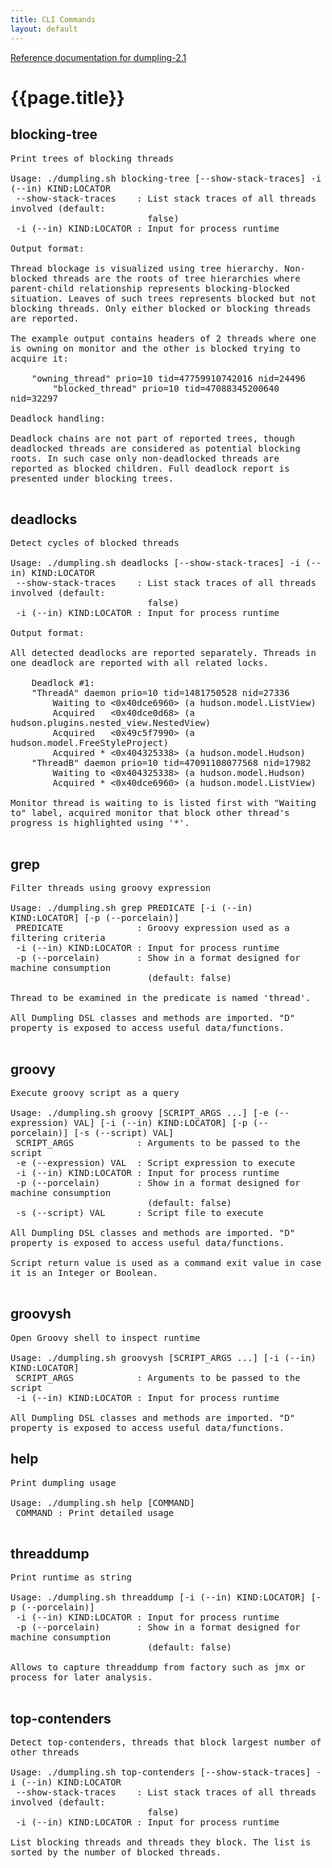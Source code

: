 ```yaml
---
title: CLI Commands
layout: default
---
```

[Reference documentation for dumpling-2.1](.)

# {{page.title}}

## blocking-tree

<pre style='word-wrap: break-word; white-space: pre-wrap;'>
Print trees of blocking threads

Usage: ./dumpling.sh blocking-tree [--show-stack-traces] -i (--in) KIND:LOCATOR
 --show-stack-traces    : List stack traces of all threads involved (default:
                          false)
 -i (--in) KIND:LOCATOR : Input for process runtime

Output format:

Thread blockage is visualized using tree hierarchy. Non-blocked threads are the roots of tree hierarchies where parent-child relationship represents blocking-blocked situation. Leaves of such trees represents blocked but not blocking threads. Only either blocked or blocking threads are reported.

The example output contains headers of 2 threads where one is owning on monitor and the other is blocked trying to acquire it:

    "owning_thread" prio=10 tid=47759910742016 nid=24496
        "blocked_thread" prio=10 tid=47088345200640 nid=32297

Deadlock handling:

Deadlock chains are not part of reported trees, though deadlocked threads are considered as potential blocking roots. In such case only non-deadlocked threads are reported as blocked children. Full deadlock report is presented under blocking trees.

</pre>

## deadlocks

<pre style='word-wrap: break-word; white-space: pre-wrap;'>
Detect cycles of blocked threads

Usage: ./dumpling.sh deadlocks [--show-stack-traces] -i (--in) KIND:LOCATOR
 --show-stack-traces    : List stack traces of all threads involved (default:
                          false)
 -i (--in) KIND:LOCATOR : Input for process runtime

Output format:

All detected deadlocks are reported separately. Threads in one deadlock are reported with all related locks.

    Deadlock #1:
    "ThreadA" daemon prio=10 tid=1481750528 nid=27336
        Waiting to <0x40dce6960> (a hudson.model.ListView)
        Acquired   <0x40dce0d68> (a hudson.plugins.nested_view.NestedView)
        Acquired   <0x49c5f7990> (a hudson.model.FreeStyleProject)
        Acquired * <0x404325338> (a hudson.model.Hudson)
    "ThreadB" daemon prio=10 tid=47091108077568 nid=17982
        Waiting to <0x404325338> (a hudson.model.Hudson)
        Acquired * <0x40dce6960> (a hudson.model.ListView)

Monitor thread is waiting to is listed first with "Waiting to" label, acquired monitor that block other thread's progress is highlighted using '*'.

</pre>

## grep

<pre style='word-wrap: break-word; white-space: pre-wrap;'>
Filter threads using groovy expression

Usage: ./dumpling.sh grep PREDICATE [-i (--in) KIND:LOCATOR] [-p (--porcelain)]
 PREDICATE              : Groovy expression used as a filtering criteria
 -i (--in) KIND:LOCATOR : Input for process runtime
 -p (--porcelain)       : Show in a format designed for machine consumption
                          (default: false)

Thread to be examined in the predicate is named 'thread'.

All Dumpling DSL classes and methods are imported. "D" property is exposed to access useful data/functions.

</pre>

## groovy

<pre style='word-wrap: break-word; white-space: pre-wrap;'>
Execute groovy script as a query

Usage: ./dumpling.sh groovy [SCRIPT_ARGS ...] [-e (--expression) VAL] [-i (--in) KIND:LOCATOR] [-p (--porcelain)] [-s (--script) VAL]
 SCRIPT_ARGS            : Arguments to be passed to the script
 -e (--expression) VAL  : Script expression to execute
 -i (--in) KIND:LOCATOR : Input for process runtime
 -p (--porcelain)       : Show in a format designed for machine consumption
                          (default: false)
 -s (--script) VAL      : Script file to execute

All Dumpling DSL classes and methods are imported. "D" property is exposed to access useful data/functions.

Script return value is used as a command exit value in case it is an Integer or Boolean.

</pre>

## groovysh

<pre style='word-wrap: break-word; white-space: pre-wrap;'>
Open Groovy shell to inspect runtime

Usage: ./dumpling.sh groovysh [SCRIPT_ARGS ...] [-i (--in) KIND:LOCATOR]
 SCRIPT_ARGS            : Arguments to be passed to the script
 -i (--in) KIND:LOCATOR : Input for process runtime

All Dumpling DSL classes and methods are imported. "D" property is exposed to access useful data/functions.
</pre>

## help

<pre style='word-wrap: break-word; white-space: pre-wrap;'>
Print dumpling usage

Usage: ./dumpling.sh help [COMMAND]
 COMMAND : Print detailed usage

</pre>

## threaddump

<pre style='word-wrap: break-word; white-space: pre-wrap;'>
Print runtime as string

Usage: ./dumpling.sh threaddump [-i (--in) KIND:LOCATOR] [-p (--porcelain)]
 -i (--in) KIND:LOCATOR : Input for process runtime
 -p (--porcelain)       : Show in a format designed for machine consumption
                          (default: false)

Allows to capture threaddump from factory such as jmx or process for later analysis.

</pre>

## top-contenders

<pre style='word-wrap: break-word; white-space: pre-wrap;'>
Detect top-contenders, threads that block largest number of other threads

Usage: ./dumpling.sh top-contenders [--show-stack-traces] -i (--in) KIND:LOCATOR
 --show-stack-traces    : List stack traces of all threads involved (default:
                          false)
 -i (--in) KIND:LOCATOR : Input for process runtime

List blocking threads and threads they block. The list is sorted by the number of blocked threads.

</pre>
